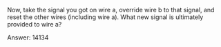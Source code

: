 Now, take the signal you got on wire a, override wire b to that signal, and reset the other wires (including wire a). What new signal is ultimately provided to wire a?

Answer: 14134
